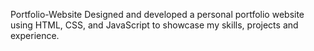 Portfolio-Website
Designed and developed a personal portfolio website using HTML, CSS, and JavaScript to showcase my skills, projects and experience.
